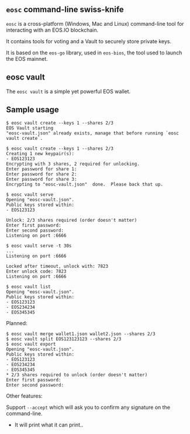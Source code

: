 `eosc` command-line swiss-knife
-------------------------------

`eosc` is a cross-platform (Windows, Mac and Linux) command-line tool
for interacting with an EOS.IO blockchain.

It contains tools for voting and a Vault to securely store private
keys.

It is based on the `eos-go` library, used in `eos-bios`, the tool used
to launch the EOS mainnet.


eosc vault
----------

The `eosc vault` is a simple yet powerful EOS wallet.


Sample usage
------------

    $ eosc vault create --keys 1 --shares 2/3
    EOS Vault starting
    "eosc-vault.json" already exists, manage that before running `eosc vault create`.

    $ eosc vault create --keys 1 --shares 2/3
    Creating 1 new keypair(s):
    - EOS123123
    Encrypting with 3 shares, 2 required for unlocking.
    Enter password for share 1:
    Enter password for share 2:
    Enter password for share 3:
    Encrypting to "eosc-vault.json"  done.  Please back that up.

    $ eosc vault serve
    Opening "eosc-vault.json".
    Public keys stored within:
    - EOS123123

    Unlock: 2/3 shares required (order doesn't matter)
    Enter first password:
    Enter second password:
    Listening on port :6666

    $ eosc vault serve -t 30s
    ...
    Listening on port :6666

    Locked after timeout, unlock with: 7823
    Enter unlock code: 7823
    Listening on port :6666

    $ eosc vault list
    Opening "eosc-vault.json".
    Public keys stored within:
    - EOS123123
    - EOS234234
    - EOS345345

Planned:

    $ eosc vault merge wallet1.json wallet2.json --shares 2/3
    $ eosc vault split EOS123123123 --shares 2/3
    $ eosc vault export
    Opening "eosc-vault.json".
    Public keys stored within:
    - EOS123123
    - EOS234234
    - EOS345345
    * 2/3 shares required to unlock (order doesn't matter)
    Enter first password:
    Enter second password:


Other features:

Support `--accept` which will ask you to confirm any signature on the command-line.
*  It will print what it can print..
